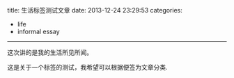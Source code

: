title: 生活标签测试文章
date: 2013-12-24 23:29:53
categories:
- life
- informal essay
---

这次讲的是我的生活所见所闻。

这是关于一个标签的测试，我希望可以根据便签为文章分类.
